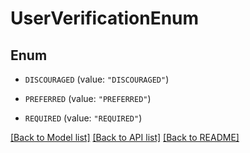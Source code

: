 # UserVerificationEnum

## Enum


* `DISCOURAGED` (value: `"DISCOURAGED"`)

* `PREFERRED` (value: `"PREFERRED"`)

* `REQUIRED` (value: `"REQUIRED"`)


[[Back to Model list]](../README.md#documentation-for-models) [[Back to API list]](../README.md#documentation-for-api-endpoints) [[Back to README]](../README.md)


